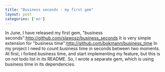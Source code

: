 ```yaml
---
title: "Business seconds - my first gem"
layout: post
categories: ['en']
---
```

In June, I have released my first gem, "business seconds":http://github.com/slawosz/business_seconds It is very simple extension for "business time":http://github.com/bokmann/business_time
In my project I need to count business time in seconds between two moments. At first, i forked business time, and start implementing my feature, but this is on not todo list in its README. So, I wrote a separate gem, which is using business time in its dependencies.
